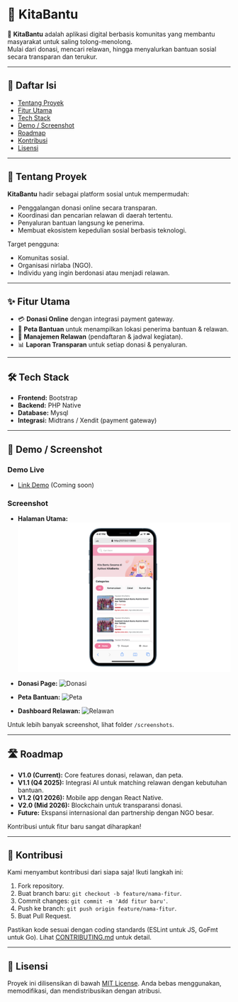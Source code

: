 # 🚀 KitaBantu

🤝 **KitaBantu** adalah aplikasi digital berbasis komunitas yang membantu masyarakat untuk saling tolong-menolong.  
Mulai dari donasi, mencari relawan, hingga menyalurkan bantuan sosial secara transparan dan terukur.

---

## 📌 Daftar Isi
- [Tentang Proyek](#-tentang-proyek)
- [Fitur Utama](#-fitur-utama)
- [Tech Stack](#-tech-stack)
- [Demo / Screenshot](#-demo--screenshot)
- [Roadmap](#-roadmap)
- [Kontribusi](#-kontribusi)
- [Lisensi](#-lisensi)

---

## 📖 Tentang Proyek
**KitaBantu** hadir sebagai platform sosial untuk mempermudah:
- Penggalangan donasi online secara transparan.  
- Koordinasi dan pencarian relawan di daerah tertentu.  
- Penyaluran bantuan langsung ke penerima.  
- Membuat ekosistem kepedulian sosial berbasis teknologi.  

Target pengguna:
- Komunitas sosial.  
- Organisasi nirlaba (NGO).  
- Individu yang ingin berdonasi atau menjadi relawan.  

---

## ✨ Fitur Utama
- 💳 **Donasi Online** dengan integrasi payment gateway.  
- 📍 **Peta Bantuan** untuk menampilkan lokasi penerima bantuan & relawan.  
- 🤝 **Manajemen Relawan** (pendaftaran & jadwal kegiatan).  
- 📊 **Laporan Transparan** untuk setiap donasi & penyaluran.  

---

## 🛠 Tech Stack
- **Frontend:** Bootstrap
- **Backend:** PHP Native
- **Database:** Mysql  
- **Integrasi:** Midtrans / Xendit (payment gateway)

---

## 📸 Demo / Screenshot
### Demo Live
- [Link Demo](https://demo.kitabantu.com) (Coming soon)

### Screenshot
- **Halaman Utama:**
  ![Halaman Utama](screenshots/home.png)
  
- **Donasi Page:**
  ![Donasi](screenshots/donasi.png)
  
- **Peta Bantuan:**
  ![Peta](screenshots/map.png)
  
- **Dashboard Relawan:**
  ![Relawan](screenshots/relawan-dashboard.png)

Untuk lebih banyak screenshot, lihat folder `/screenshots`.

---

## 🛣 Roadmap
- **V1.0 (Current):** Core features donasi, relawan, dan peta.
- **V1.1 (Q4 2025):** Integrasi AI untuk matching relawan dengan kebutuhan bantuan.
- **V1.2 (Q1 2026):** Mobile app dengan React Native.
- **V2.0 (Mid 2026):** Blockchain untuk transparansi donasi.
- **Future:** Ekspansi internasional dan partnership dengan NGO besar.

Kontribusi untuk fitur baru sangat diharapkan!

---

## 🤗 Kontribusi
Kami menyambut kontribusi dari siapa saja! Ikuti langkah ini:
1. Fork repository.
2. Buat branch baru: `git checkout -b feature/nama-fitur`.
3. Commit changes: `git commit -m 'Add fitur baru'`.
4. Push ke branch: `git push origin feature/nama-fitur`.
5. Buat Pull Request.

Pastikan kode sesuai dengan coding standards (ESLint untuk JS, GoFmt untuk Go). Lihat [CONTRIBUTING.md](CONTRIBUTING.md) untuk detail.

---

## 📜 Lisensi
Proyek ini dilisensikan di bawah [MIT License](LICENSE). Anda bebas menggunakan, memodifikasi, dan mendistribusikan dengan atribusi.